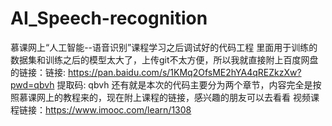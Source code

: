 # AI_Speech-recognition
慕课网上“人工智能--语音识别”课程学习之后调试好的代码工程
里面用于训练的数据集和训练之后的模型太大了，上传git不太方便，所以我就直接附上百度网盘的链接：链接: https://pan.baidu.com/s/1KMq2OfsME2hYA4qREZkzXw?pwd=qbvh 提取码: qbvh
还有就是本次的代码主要分为两个章节，内容完全是按照慕课网上的教程来的，现在附上课程的链接，感兴趣的朋友可以去看看
视频课程链接：https://www.imooc.com/learn/1308

